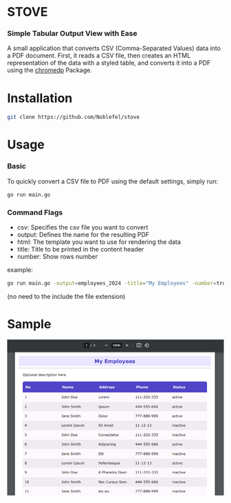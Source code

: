 # STOVE
### Simple Tabular Output View with Ease

A small application that converts CSV (Comma-Separated Values) data into a PDF document. First, it reads a CSV file, then creates an HTML representation of the data with a styled table, and converts it into a PDF using the [chromedp](https://github.com/chromedp/chromedp) Package.

# Installation 
```bash
git clone https://github.com/Noblefel/stove
``` 

# Usage
### Basic 
To quickly convert a CSV file to PDF using the default settings, simply run:
```sh
go run main.go
```

### Command Flags
- csv: Specifies the csv file you want to convert 
- output: Defines the name for the resulting PDF 
- html: The template you want to use for rendering the data
- title: Title to be printed in the content header
- number: Show rows number

example:
```sh
go run main.go -output=employees_2024 -title="My Employees" -number=true
```

(no need to the include the file extension) 

# Sample
<img src="https://github.com/Noblefel/stove/blob/main/sample.PNG">